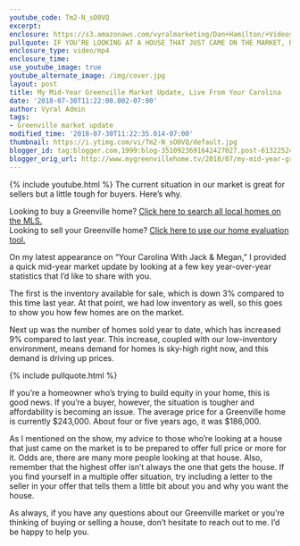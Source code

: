 ```yaml
---
youtube_code: Tm2-N_sO0VQ
excerpt:
enclosure: https://s3.amazonaws.com/vyralmarketing/Dan+Hamilton/+Videos/2018/Greenville+Real+Estate+Agent-+Market+Update.mp4
pullquote: IF YOU’RE LOOKING AT A HOUSE THAT JUST CAME ON THE MARKET, BE PREPARED TO OFFER FULL PRICE OR MORE FOR IT.
enclosure_type: video/mp4
enclosure_time:
use_youtube_image: true
youtube_alternate_image: /img/cover.jpg
layout: post
title: My Mid-Year Greenville Market Update, Live From Your Carolina
date: '2018-07-30T11:22:00.002-07:00'
author: Vyral Admin
tags:
- Greenville market update
modified_time: '2018-07-30T11:22:35.014-07:00'
thumbnail: https://i.ytimg.com/vi/Tm2-N_sO0VQ/default.jpg
blogger_id: tag:blogger.com,1999:blog-3510923691642427027.post-6132252431375138750
blogger_orig_url: http://www.mygreenvillehome.tv/2018/07/my-mid-year-greenville-market-update.html
---
```

{% include youtube.html %}
The current situation in our market is great for sellers but a little tough for buyers. Here’s why.  

<div class="post-cta">
Looking to buy a Greenville home? <a href="http://www.mygreenvillehome.com/buy/" target="_blank">Click here to search all local homes on the MLS.</a><br>
Looking to sell your Greenville home? <a href="http://www.mygreenvillehome.com/sell/" target="_blank">Click here to use our home evaluation tool.</a>
</div>

On my latest appearance on “Your Carolina With Jack & Megan,” I provided a quick mid-year market update by looking at a few key year-over-year statistics that I’d like to share with you.

The first is the inventory available for sale, which is down 3% compared to this time last year. At that point, we had low inventory as well, so this goes to show you how few homes are on the market.

Next up was the number of homes sold year to date, which has increased 9% compared to last year. This increase, coupled with our low-inventory environment, means demand for homes is sky-high right now, and this demand is driving up prices.

{% include pullquote.html %}

If you’re a homeowner who’s trying to build equity in your home, this is good news. If you’re a buyer, however, the situation is tougher and affordability is becoming an issue. The average price for a Greenville home is currently $243,000. About four or five years ago, it was $186,000.

As I mentioned on the show, my advice to those who’re looking at a house that just came on the market is to be prepared to offer full price or more for it. Odds are, there are many more people looking at that house. Also, remember that the highest offer isn’t always the one that gets the house. If you find yourself in a multiple offer situation, try including a letter to the seller in your offer that tells them a little bit about you and why you want the house.

As always, if you have any questions about our Greenville market or you’re thinking of buying or selling a house, don’t hesitate to reach out to me. I’d be happy to help you.

